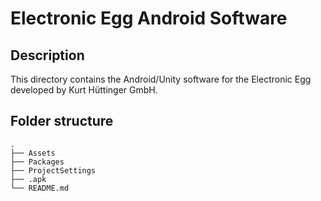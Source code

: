 # Electronic Egg Android Software



## Description

This directory contains the Android/Unity software for the Electronic Egg developed by Kurt Hüttinger GmbH.

## Folder structure

    .
    ├── Assets    	
    ├── Packages               
    ├── ProjectSettings             		
    ├── .apk
    └── README.md